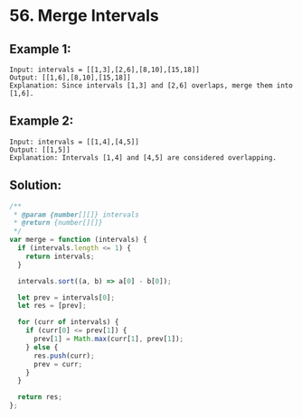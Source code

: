 # 56. Merge Intervals

## Example 1:

    Input: intervals = [[1,3],[2,6],[8,10],[15,18]]
    Output: [[1,6],[8,10],[15,18]]
    Explanation: Since intervals [1,3] and [2,6] overlaps, merge them into [1,6].

## Example 2:

    Input: intervals = [[1,4],[4,5]]
    Output: [[1,5]]
    Explanation: Intervals [1,4] and [4,5] are considered overlapping.

## Solution:

```javascript
/**
 * @param {number[][]} intervals
 * @return {number[][]}
 */
var merge = function (intervals) {
  if (intervals.length <= 1) {
    return intervals;
  }

  intervals.sort((a, b) => a[0] - b[0]);

  let prev = intervals[0];
  let res = [prev];

  for (curr of intervals) {
    if (curr[0] <= prev[1]) {
      prev[1] = Math.max(curr[1], prev[1]);
    } else {
      res.push(curr);
      prev = curr;
    }
  }

  return res;
};
```
